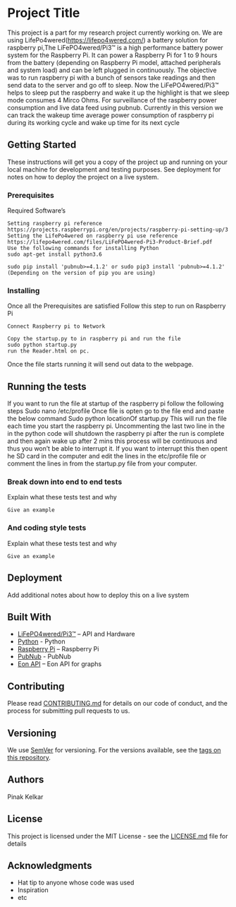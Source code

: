 # Project Title

This project is a part for my research project currently working on. We are using LifePo4wered(https://lifepo4wered.com/) a battery solution for raspberry pi,The LiFePO4wered/Pi3™ is a high performance battery power system for the Raspberry Pi.  It can power a Raspberry Pi for 1 to 9 hours from the battery (depending on Raspberry Pi model, attached peripherals and system load) and can be left plugged in continuously. The objective was to run raspberry pi with a bunch of sensors take readings and then send data to the server and go off to sleep. Now the LiFePO4wered/Pi3™ helps to sleep put the raspberry and wake it up the highlight is that we sleep mode consumes 4 Mirco Ohms. For surveillance of the raspberry power consumption and live data feed using pubnub.
Currently in this version we can track the wakeup time average power consumption of raspberry pi during its working cycle and wake up time for its next cycle
## Getting Started

These instructions will get you a copy of the project up and running on your local machine for development and testing purposes. See deployment for notes on how to deploy the project on a live system.

### Prerequisites
Required Software’s
```
Setting raspberry pi reference https://projects.raspberrypi.org/en/projects/raspberry-pi-setting-up/3
Setting the LifePo4wered on raspberry pi use reference https://lifepo4wered.com/files/LiFePO4wered-Pi3-Product-Brief.pdf
Use the following commands for installing Python
sudo apt-get install python3.6

sudo pip install 'pubnub>=4.1.2' or sudo pip3 install 'pubnub>=4.1.2'  
(Depending on the version of pip you are using)

```
### Installing
Once all the Prerequisites are satisfied Follow this step to run on Raspberry Pi
```
Connect Raspberry pi to Network 

Copy the startup.py to in raspberry pi and run the file
sudo python startup.py
run the Reader.html on pc.
```
Once the file starts running it will send out data to the webpage.
## Running the tests

If you want to run the file at startup of the raspberry pi follow the following steps
Sudo nano /etc/profile
Once file is opten go to the file end and paste the below command 
Sudo python locationOf startup.py 
This will run the file each time you start the raspberry pi.
Uncommenting the last two line in the in the python code will shutdown the raspberry pi after the run is complete and then again wake up after 2 mins this process will be continuous and thus you won’t be able to interrupt it. 
If you want to interrupt this then opent he SD card in the computer and edit the lines in the etc/profile file or comment the lines in from the startup.py file from your computer.
### Break down into end to end tests

Explain what these tests test and why

```
Give an example
```

### And coding style tests

Explain what these tests test and why

```
Give an example
```

## Deployment

Add additional notes about how to deploy this on a live system

## Built With
* [LiFePO4wered/Pi3™]( https://lifepo4wered.com/) – API and Hardware
* [Python]( https://www.python.org/) - Python
* [Raspberry Pi]( https://www.raspberrypi.org/) – Raspberry Pi
* [PubNub]( https://www.pubnub.com/) - PubNub
* [Eon API]( https://www.pubnub.com/developers/eon/) – Eon API for graphs

## Contributing

Please read [CONTRIBUTING.md](https://gist.github.com/PurpleBooth/b24679402957c63ec426) for details on our code of conduct, and the process for submitting pull requests to us.

## Versioning

We use [SemVer](http://semver.org/) for versioning. For the versions available, see the [tags on this repository](https://github.com/your/project/tags). 

## Authors
Pinak Kelkar

## License

This project is licensed under the MIT License - see the [LICENSE.md](LICENSE.md) file for details

## Acknowledgments

* Hat tip to anyone whose code was used
* Inspiration
* etc
